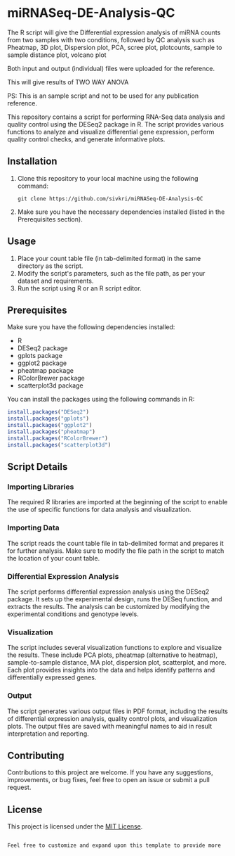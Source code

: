 # miRNASeq-DE-Analysis-QC

The R script will give the Differential expression analysis of miRNA counts from two samples with two conditions, followed by QC analysis such as Pheatmap, 3D plot, Dispersion plot, PCA, scree plot, plotcounts, sample to sample distance plot, volcano plot

Both input and output (individual) files were uploaded for the reference. 

This will give results of TWO WAY ANOVA

PS: This is an sample script and not to be used for any publication reference.

This repository contains a script for performing RNA-Seq data analysis and quality control using the DESeq2 package in R. The script provides various functions to analyze and visualize differential gene expression, perform quality control checks, and generate informative plots.


## Installation
1. Clone this repository to your local machine using the following command:
   ```
   git clone https://github.com/sivkri/miRNASeq-DE-Analysis-QC
   ```
2. Make sure you have the necessary dependencies installed (listed in the Prerequisites section).

## Usage
1. Place your count table file (in tab-delimited format) in the same directory as the script.
2. Modify the script's parameters, such as the file path, as per your dataset and requirements.
3. Run the script using R or an R script editor.

## Prerequisites
Make sure you have the following dependencies installed:

- R
- DESeq2 package
- gplots package
- ggplot2 package
- pheatmap package
- RColorBrewer package
- scatterplot3d package

You can install the packages using the following commands in R:
```R
install.packages("DESeq2")
install.packages("gplots")
install.packages("ggplot2")
install.packages("pheatmap")
install.packages("RColorBrewer")
install.packages("scatterplot3d")
```

## Script Details

### Importing Libraries
The required R libraries are imported at the beginning of the script to enable the use of specific functions for data analysis and visualization.

### Importing Data
The script reads the count table file in tab-delimited format and prepares it for further analysis. Make sure to modify the file path in the script to match the location of your count table.

### Differential Expression Analysis
The script performs differential expression analysis using the DESeq2 package. It sets up the experimental design, runs the DESeq function, and extracts the results. The analysis can be customized by modifying the experimental conditions and genotype levels.

### Visualization
The script includes several visualization functions to explore and visualize the results. These include PCA plots, pheatmap (alternative to heatmap), sample-to-sample distance, MA plot, dispersion plot, scatterplot, and more. Each plot provides insights into the data and helps identify patterns and differentially expressed genes.

### Output
The script generates various output files in PDF format, including the results of differential expression analysis, quality control plots, and visualization plots. The output files are saved with meaningful names to aid in result interpretation and reporting.

## Contributing
Contributions to this project are welcome. If you have any suggestions, improvements, or bug fixes, feel free to open an issue or submit a pull request.

## License
This project is licensed under the [MIT License](LICENSE).
```

Feel free to customize and expand upon this template to provide more
